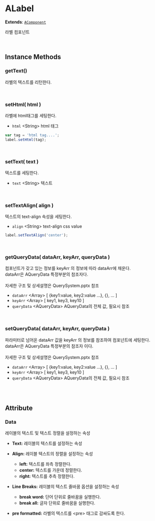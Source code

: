# ALabel
**Extends**: [`AComponent`](AComponent.html#AComponent)

라벨 컴포넌트

<br/>

## Instance Methods

### getText()

라벨의 텍스트를 리턴한다.

<br/>

### setHtml( html )

라벨에 html태그를 세팅한다.

- `html` \<String> html 태그

```js
var tag = 'html tag....';
label.setHtml(tag);
```

<br/>

### setText( text )

텍스트를 세팅한다.

- `text` \<String> 텍스트

<br/>

### setTextAlign( align )

텍스트의 text-align 속성을 세팅한다.

- `align` \<String> text-align css value

```js
label.setTextAlign('center');
```

<br/>

### getQueryData( dataArr, keyArr, queryData )

컴포넌트가 갖고 있는 정보를 keyArr 의 정보에 따라 dataArr에 채운다.<br/>dataArr은 AQueryData 특정부분의 참조자다.<br/><br/>자세한 구조 및 상세설명은 QuerySystem.pptx 참조

- `dataArr` \<Array> [ {key1:value, key2:value ...}, {}, ... ]
- `keyArr` \<Array> [ key1, key3, key10 ]
- `queryData` \<AQueryData> AQueryData의 전체 값, 필요시 참조

<br/>


### setQueryData( dataArr, keyArr, queryData )

파라미터로 넘어온 dataArr 값을 keyArr 의 정보를 참조하여 컴포넌트에 세팅한다. <br/>dataArr은 AQueryData 특정부분의 참조자 이다.<br/><br/>자세한 구조 및 상세설명은 QuerySystem.pptx 참조


- `dataArr` \<Array> [ {key1:value, key2:value ...}, {}, ... ]
- `keyArr` \<Array> [ key1, key3, key10 ]
- `queryData` \<AQueryData> AQueryData의 전체 값, 필요시 참조

<br/>
<br/>

## Attribute

### Data
레이블의 텍스트 및 텍스트 정렬을 설정하는 속성

* **Text:** 레이블의 텍스트를 설정하는 속성
* **Align:** 레이블 텍스트의 정렬을 설정하는 속성
    * **left:** 텍스트를 좌측 정렬한다.
    * **center:** 텍스트를 가운데 정렬한다.
    * **right:** 텍스트를 추측 정렬한다.

* **Line Breaks:** 레이블의 텍스트 줄바꿈 옵션을 설정하는 속성
    * **break word:** 단어 단위로 줄바꿈을 실행한다.
    * **break all:** 글자 단위로 줄바꿈을 실행한다.

* **pre formatted:** 라벨의 텍스트를 \<pre> 태그로 감싸도록 한다.
